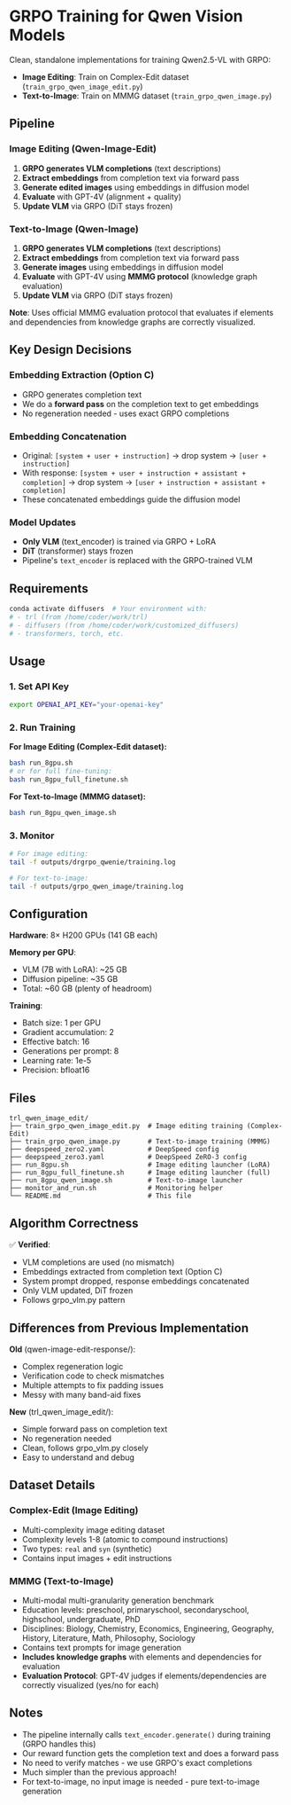 # GRPO Training for Qwen Vision Models

Clean, standalone implementations for training Qwen2.5-VL with GRPO:
- **Image Editing**: Train on Complex-Edit dataset (`train_grpo_qwen_image_edit.py`)
- **Text-to-Image**: Train on MMMG dataset (`train_grpo_qwen_image.py`)

## Pipeline

### Image Editing (Qwen-Image-Edit)
1. **GRPO generates VLM completions** (text descriptions)
2. **Extract embeddings** from completion text via forward pass
3. **Generate edited images** using embeddings in diffusion model
4. **Evaluate** with GPT-4V (alignment + quality)
5. **Update VLM** via GRPO (DiT stays frozen)

### Text-to-Image (Qwen-Image)
1. **GRPO generates VLM completions** (text descriptions)
2. **Extract embeddings** from completion text via forward pass
3. **Generate images** using embeddings in diffusion model
4. **Evaluate** with GPT-4V using **MMMG protocol** (knowledge graph evaluation)
5. **Update VLM** via GRPO (DiT stays frozen)

**Note**: Uses official MMMG evaluation protocol that evaluates if elements and dependencies from knowledge graphs are correctly visualized.

## Key Design Decisions

### Embedding Extraction (Option C)
- GRPO generates completion text
- We do a **forward pass** on the completion text to get embeddings
- No regeneration needed - uses exact GRPO completions

### Embedding Concatenation
- Original: `[system + user + instruction]` → drop system → `[user + instruction]`
- With response: `[system + user + instruction + assistant + completion]` → drop system → `[user + instruction + assistant + completion]`
- These concatenated embeddings guide the diffusion model

### Model Updates
- **Only VLM** (text_encoder) is trained via GRPO + LoRA
- **DiT** (transformer) stays frozen
- Pipeline's `text_encoder` is replaced with the GRPO-trained VLM

## Requirements

```bash
conda activate diffusers  # Your environment with:
# - trl (from /home/coder/work/trl)
# - diffusers (from /home/coder/work/customized_diffusers)
# - transformers, torch, etc.
```

## Usage

### 1. Set API Key

```bash
export OPENAI_API_KEY="your-openai-key"
```

### 2. Run Training

**For Image Editing (Complex-Edit dataset):**
```bash
bash run_8gpu.sh
# or for full fine-tuning:
bash run_8gpu_full_finetune.sh
```

**For Text-to-Image (MMMG dataset):**
```bash
bash run_8gpu_qwen_image.sh
```

### 3. Monitor

```bash
# For image editing:
tail -f outputs/drgrpo_qwenie/training.log

# For text-to-image:
tail -f outputs/grpo_qwen_image/training.log
```

## Configuration

**Hardware**: 8× H200 GPUs (141 GB each)

**Memory per GPU**:
- VLM (7B with LoRA): ~25 GB
- Diffusion pipeline: ~35 GB
- Total: ~60 GB (plenty of headroom)

**Training**:
- Batch size: 1 per GPU
- Gradient accumulation: 2
- Effective batch: 16
- Generations per prompt: 8
- Learning rate: 1e-5
- Precision: bfloat16

## Files

```
trl_qwen_image_edit/
├── train_grpo_qwen_image_edit.py  # Image editing training (Complex-Edit)
├── train_grpo_qwen_image.py       # Text-to-image training (MMMG)
├── deepspeed_zero2.yaml           # DeepSpeed config
├── deepspeed_zero3.yaml           # DeepSpeed ZeRO-3 config
├── run_8gpu.sh                    # Image editing launcher (LoRA)
├── run_8gpu_full_finetune.sh      # Image editing launcher (full)
├── run_8gpu_qwen_image.sh         # Text-to-image launcher
├── monitor_and_run.sh             # Monitoring helper
└── README.md                      # This file
```

## Algorithm Correctness

✅ **Verified**:
- VLM completions are used (no mismatch)
- Embeddings extracted from completion text (Option C)
- System prompt dropped, response embeddings concatenated
- Only VLM updated, DiT frozen
- Follows grpo_vlm.py pattern

## Differences from Previous Implementation

**Old** (qwen-image-edit-response/):
- Complex regeneration logic
- Verification code to check mismatches
- Multiple attempts to fix padding issues
- Messy with many band-aid fixes

**New** (trl_qwen_image_edit/):
- Simple forward pass on completion text
- No regeneration needed
- Clean, follows grpo_vlm.py closely
- Easy to understand and debug

## Dataset Details

### Complex-Edit (Image Editing)
- Multi-complexity image editing dataset
- Complexity levels 1-8 (atomic to compound instructions)
- Two types: `real` and `syn` (synthetic)
- Contains input images + edit instructions

### MMMG (Text-to-Image)
- Multi-modal multi-granularity generation benchmark
- Education levels: preschool, primaryschool, secondaryschool, highschool, undergraduate, PhD
- Disciplines: Biology, Chemistry, Economics, Engineering, Geography, History, Literature, Math, Philosophy, Sociology
- Contains text prompts for image generation
- **Includes knowledge graphs** with elements and dependencies for evaluation
- **Evaluation Protocol**: GPT-4V judges if elements/dependencies are correctly visualized (yes/no for each)

## Notes

- The pipeline internally calls `text_encoder.generate()` during training (GRPO handles this)
- Our reward function gets the completion text and does a forward pass
- No need to verify matches - we use GRPO's exact completions
- Much simpler than the previous approach!
- For text-to-image, no input image is needed - pure text-to-image generation

